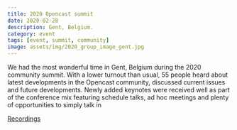 ```yaml
---
title: 2020 Opencast summit
date: 2020-02-28
description: Gent, Belgium.
category: event
tags: [event, summit, community]
image: assets/img/2020_group_image_gent.jpg
---
```


We had the most wonderful time in Gent, Belgium during the 2020 community summit. With a lower turnout than usual, 55 people heard about latest developments in the Opencast community, discussed current issues and future developments. Newly added keynotes were received well as part of the conference mix featuring schedule talks, ad hoc meetings and plenty of opportunities to simply talk in 

[Recordings](https://www.youtube.com/playlist?list=PL-wSxYRksUFbjJNK2TYMNAoEGCGmUp2gY)

